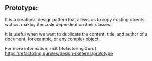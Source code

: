 ## Prototype:

It is a creational design pattern that allows us to copy existing objects without making the code dependent on their classes.

It is useful when we want to duplicate the content, title, and author of a document, for example, or any complex object.

For more information, visit [Refactoring Guru] https://refactoring.guru/es/design-patterns/prototype
